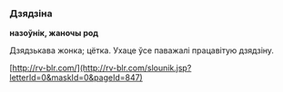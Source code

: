 ### Дзядзіна
**назоўнік, жаночы род**

Дзядзькава жонка; цётка. Ухаце ўсе паважалі працавітую дзядзіну.

<a rel="author">[http://rv-blr.com/](http://rv-blr.com/slounik.jsp?letterId=0&maskId=0&pageId=847)</a>
